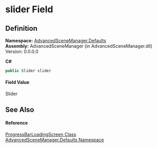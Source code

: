 # slider Field




## Definition
**Namespace:** <a href="N_AdvancedSceneManager_Defaults">AdvancedSceneManager.Defaults</a>  
**Assembly:** AdvancedSceneManager (in AdvancedSceneManager.dll) Version: 0.0.0.0

**C#**
``` C#
public Slider slider
```



#### Field Value
Slider

## See Also


#### Reference
<a href="T_AdvancedSceneManager_Defaults_ProgressBarLoadingScreen">ProgressBarLoadingScreen Class</a>  
<a href="N_AdvancedSceneManager_Defaults">AdvancedSceneManager.Defaults Namespace</a>  
